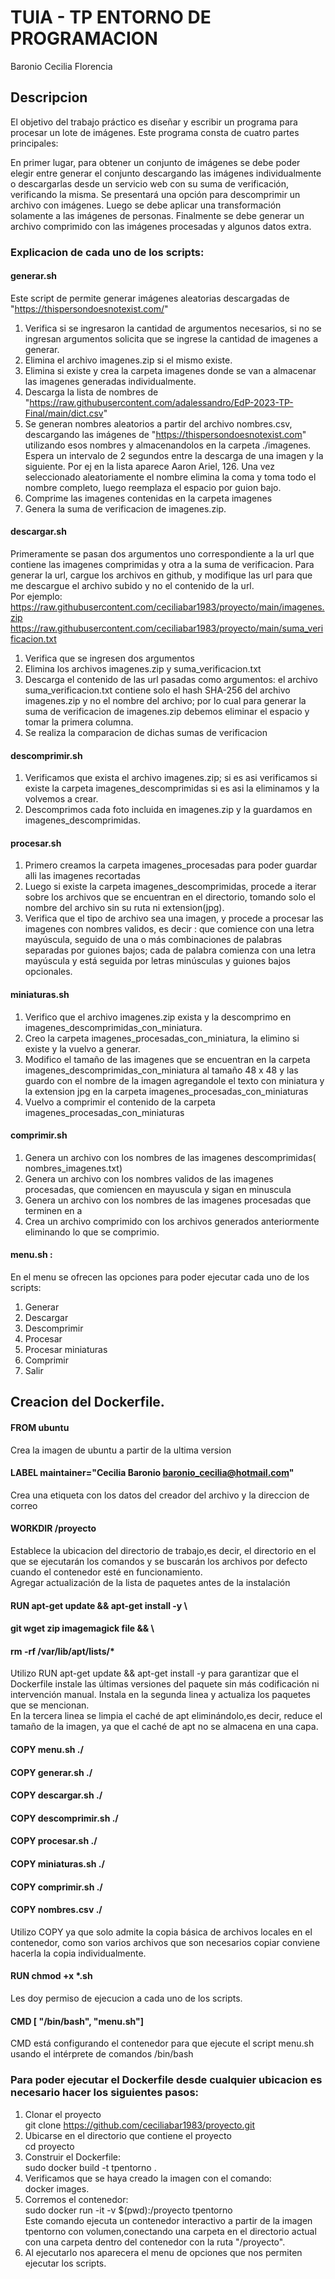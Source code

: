 # TUIA - TP ENTORNO DE PROGRAMACION

Baronio Cecilia Florencia

## Descripcion 
El objetivo del trabajo práctico es diseñar y escribir un programa para procesar un lote de imágenes. Este programa consta de cuatro partes principales:

En primer lugar, para obtener un conjunto de imágenes se debe poder elegir entre generar el conjunto descargando las imágenes individualmente o descargarlas desde un servicio web con su suma de verificación, verificando la misma.
Se presentará una opción para descomprimir un archivo con imágenes.
Luego se debe aplicar una transformación solamente a las imágenes de personas.
Finalmente se debe generar un archivo comprimido con las imágenes procesadas y algunos datos extra.

### Explicacion de cada uno de los scripts:

#### generar.sh

Este script de permite generar imágenes aleatorias descargadas de "https://thispersondoesnotexist.com/"

1) Verifica si se ingresaron la cantidad de argumentos necesarios, si no se ingresan argumentos solicita que se ingrese la cantidad de imagenes a generar. 
2) Elimina el archivo imagenes.zip si el mismo existe. 
3) Elimina si existe y crea la carpeta imagenes donde se van a almacenar las imagenes generadas individualmente.
4) Descarga la lista de nombres de "https://raw.githubusercontent.com/adalessandro/EdP-2023-TP-Final/main/dict.csv" 
5) Se generan nombres aleatorios a partir del archivo nombres.csv, descargando las imágenes de "https://thispersondoesnotexist.com" utilizando esos nombres y almacenandolos en la carpeta ./imagenes. 
Espera un intervalo de 2 segundos entre la descarga de una imagen y la siguiente. Por ej en la lista aparece Aaron Ariel, 126. Una vez seleccionado aleatoriamente el nombre elimina la coma y toma todo el nombre completo, luego reemplaza el espacio por guion bajo.
6) Comprime las imagenes contenidas en la carpeta imagenes
7) Genera la suma de verificacion de imagenes.zip.

#### descargar.sh

Primeramente se pasan dos argumentos uno correspondiente a la url que contiene las imagenes comprimidas y otra a la suma de verificacion. Para generar la url, cargue los archivos en github, y modifique las url para que me descargue el archivo subido y no el contenido de la url.        
Por ejemplo: https://raw.githubusercontent.com/ceciliabar1983/proyecto/main/imagenes.zip  https://raw.githubusercontent.com/ceciliabar1983/proyecto/main/suma_verificacion.txt 
1) Verifica que se ingresen dos argumentos 
2) Elimina los archivos imagenes.zip y suma_verificacion.txt 
3) Descarga el contenido de las url pasadas como argumentos: el archivo suma_verificacion.txt contiene solo el hash SHA-256 del archivo imagenes.zip y no el nombre del archivo; por lo cual para generar la suma de verificacion de imagenes.zip debemos eliminar el espacio y tomar la primera columna. 
4) Se realiza la comparacion de dichas sumas de verificacion

#### descomprimir.sh

1) Verificamos que exista el archivo imagenes.zip; si es asi verificamos si existe la carpeta imagenes_descomprimidas si es asi la eliminamos y la volvemos a crear. 
2) Descomprimos cada foto incluida en imagenes.zip y la guardamos en imagenes_descomprimidas.

#### procesar.sh 
1) Primero creamos la carpeta imagenes_procesadas para poder guardar alli las imagenes recortadas 
2) Luego si existe la carpeta imagenes_descomprimidas, procede a iterar sobre los archivos que se encuentran en el directorio, tomando solo el nombre del archivo sin su ruta ni extension(jpg). 
3) Verifica que el tipo de archivo sea una imagen, y procede a procesar las imagenes con nombres validos, es decir : que comience con una letra mayúscula, seguido de una o más combinaciones de palabras separadas por guiones bajos; cada de palabra comienza con una letra mayúscula y está seguida por letras minúsculas y guiones bajos opcionales.

#### miniaturas.sh
1. Verifico que el archivo imagenes.zip exista y la descomprimo en imagenes_descomprimidas_con_miniatura.
2. Creo la carpeta imagenes_procesadas_con_miniatura, la elimino si existe y la vuelvo a generar. 
3. Modifico el tamaño de las imagenes que se encuentran en la carpeta imagenes_descomprimidas_con_miniatura al tamaño 48 x 48 y las guardo con el nombre de la imagen agregandole el texto con miniatura y la extension jpg en la carpeta imagenes_procesadas_con_miniaturas 
4. Vuelvo a comprimir el contenido de la carpeta imagenes_procesadas_con_miniaturas

#### comprimir.sh

1) Genera un archivo con los nombres de las imagenes descomprimidas( nombres_imagenes.txt)
2) Genera un archivo con los nombres validos de las imagenes procesadas, que comiencen en mayuscula y sigan en minuscula
3) Genera un archivo con los nombres de las imagenes procesadas que terminen en a 
4) Crea un archivo comprimido con los archivos generados anteriormente eliminando lo que se comprimio.

#### menu.sh :
En el menu se ofrecen las opciones para poder ejecutar cada uno de los scripts:
1. Generar
2. Descargar
3. Descomprimir
4. Procesar
5. Procesar miniaturas
6. Comprimir
7. Salir


## Creacion del Dockerfile.

#### FROM ubuntu        
Crea la imagen de ubuntu a partir de la ultima version        
#### LABEL maintainer="Cecilia Baronio <baronio_cecilia@hotmail.com>"        
Crea una etiqueta con los datos del creador del archivo y la direccion de correo        
#### WORKDIR /proyecto        
Establece la ubicacion del directorio de trabajo,es decir, el directorio en el que se ejecutarán los comandos y se buscarán los archivos por defecto cuando el contenedor esté en funcionamiento.        
Agregar actualización de la lista de paquetes antes de la instalación        
#### RUN apt-get update && apt-get install -y \        
####     git wget zip imagemagick file && \        
####     rm -rf /var/lib/apt/lists/*        
Utilizo RUN apt-get update && apt-get install -y para garantizar que el Dockerfile instale las últimas versiones del paquete sin más codificación ni intervención manual. Instala en la segunda linea y actualiza los paquetes que se mencionan.        
En la tercera linea se limpia el caché de apt eliminándolo,es decir, reduce el tamaño de la imagen, ya que el caché de apt no se almacena en una capa.         
#### COPY menu.sh ./        
#### COPY generar.sh ./        
#### COPY descargar.sh ./        
#### COPY descomprimir.sh ./        
#### COPY procesar.sh ./        
#### COPY miniaturas.sh ./        
#### COPY comprimir.sh ./        
#### COPY nombres.csv ./        
Utilizo COPY ya que solo admite la copia básica de archivos locales en el contenedor, como son varios archivos que son necesarios copiar conviene hacerla la copia individualmente.        
#### RUN chmod +x *.sh        
Les doy permiso de ejecucion a cada uno de los scripts.        
#### CMD [ "/bin/bash", "menu.sh"]        
CMD está configurando el contenedor para que ejecute el script menu.sh usando el intérprete de comandos /bin/bash        

### Para poder ejecutar el Dockerfile desde cualquier ubicacion  es necesario hacer los siguientes pasos:       
1)  Clonar el proyecto        
git clone https://github.com/ceciliabar1983/proyecto.git         
2) Ubicarse en el directorio que contiene el proyecto        
   cd proyecto
2) Construir el Dockerfile:        
    sudo docker build -t tpentorno .         
2) Verificamos que se haya creado la imagen con el comando:        
   docker images.
4) Corremos el contenedor:        
   sudo docker run -it -v $(pwd):/proyecto tpentorno        
   Este comando ejecuta un contenedor interactivo a partir de la imagen tpentorno con volumen,conectando una carpeta en el directorio actual con una carpeta dentro del contenedor con la ruta "/proyecto".        
5) Al ejecutarlo nos aparecera el menu de opciones que nos permiten ejecutar los scripts.

